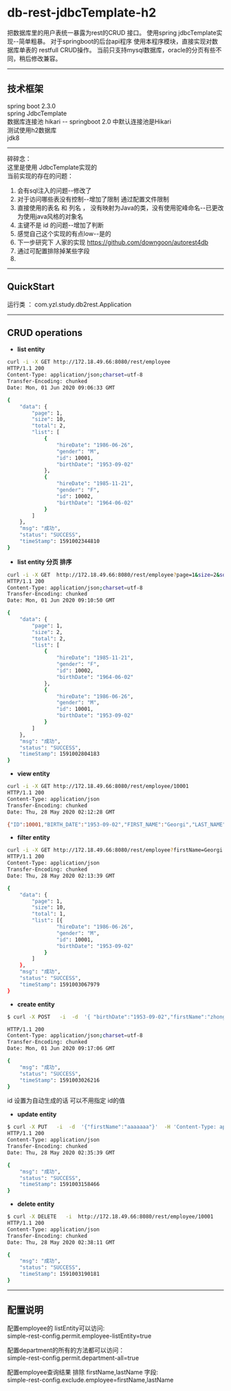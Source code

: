 # db-rest-jdbcTemplate-h2

把数据库里的用户表统一暴露为rest的CRUD 接口。
使用spring jdbcTemplate实现--简单粗暴。
对于springboot的后台api程序 使用本程序模块，直接实现对数据库单表的 restfull CRUD操作。
当前只支持mysql数据库，oracle的分页有些不同，稍后修改兼容。

---
## 技术框架    
spring boot  2.3.0  
spring JdbcTemplate  
数据库连接池  hikari -- springboot 2.0 中默认连接池是Hikari  
测试使用h2数据库  
jdk8  

---
碎碎念：  
这里是使用 JdbcTemplate实现的   
当前实现的存在的问题： 
1. 会有sql注入的问题--修改了
2. 对于访问哪些表没有控制--增加了限制 通过配置文件限制
3. 直接使用的表名 和 列名 ， 没有映射为Java的类，没有使用驼峰命名--已更改为使用java风格的对象名
4. 主键不是 id 的问题--增加了判断
5. 感觉自己这个实现的有点low--是的
6. 下一步研究下  人家的实现 https://github.com/downgoon/autorest4db
7. 通过可配置排除掉某些字段
8. 

---

## QuickStart

运行类  ： com.yzl.study.db2rest.Application


---
## CRUD operations



- **list entity**

``` bash
curl -i -X GET http://172.18.49.66:8080/rest/employee
HTTP/1.1 200 
Content-Type: application/json;charset=utf-8
Transfer-Encoding: chunked
Date: Mon, 01 Jun 2020 09:06:33 GMT

{
    "data": {
        "page": 1,
        "size": 10,
        "total": 2,
        "list": [
            {
                "hireDate": "1986-06-26",
                "gender": "M",
                "id": 10001,
                "birthDate": "1953-09-02"
            },
            {
                "hireDate": "1985-11-21",
                "gender": "F",
                "id": 10002,
                "birthDate": "1964-06-02"
            }
        ]
    },
    "msg": "成功",
    "status": "SUCCESS",
    "timeStamp": 1591002344810
}
```   






- **list entity 分页 排序**

``` bash
curl -i -X GET  http://172.18.49.66:8080/rest/employee?page=1&size=2&sort=id,desc&sort=gender
HTTP/1.1 200 
Content-Type: application/json;charset=utf-8
Transfer-Encoding: chunked
Date: Mon, 01 Jun 2020 09:10:50 GMT

{
    "data": {
        "page": 1,
        "size": 2,
        "total": 2,
        "list": [
            {
                "hireDate": "1985-11-21",
                "gender": "F",
                "id": 10002,
                "birthDate": "1964-06-02"
            },
            {
                "hireDate": "1986-06-26",
                "gender": "M",
                "id": 10001,
                "birthDate": "1953-09-02"
            }
        ]
    },
    "msg": "成功",
    "status": "SUCCESS",
    "timeStamp": 1591002804183
}
```   




- **view entity**

``` bash
curl -i -X GET http://172.18.49.66:8080/rest/employee/10001
HTTP/1.1 200
Content-Type: application/json
Transfer-Encoding: chunked
Date: Thu, 28 May 2020 02:12:28 GMT

{"ID":10001,"BIRTH_DATE":"1953-09-02","FIRST_NAME":"Georgi","LAST_NAME":"Facello","GENDER":"M","HIRE_DATE":"1986-06-26"}
```   


- **filter entity**

``` bash
curl -i -X GET http://172.18.49.66:8080/rest/employee?firstName=Georgi
HTTP/1.1 200
Content-Type: application/json
Transfer-Encoding: chunked
Date: Thu, 28 May 2020 02:13:39 GMT

{
	"data": {
		"page": 1,
		"size": 10,
		"total": 1,
		"list": [{
				"hireDate": "1986-06-26",
				"gender": "M",
				"id": 10001,
				"birthDate": "1953-09-02"
			}
		]
	},
	"msg": "成功",
	"status": "SUCCESS",
	"timeStamp": 1591003067979
}
``` 



- **create entity**

``` bash
$ curl -X POST   -i  -d  '{ "birthDate":"1953-09-02","firstName":"zhonglei","lastName":"yang","gender":"M","hireDate":"1986-06-26"}'  -H 'Content-Type: application/json'   http://172.18.49.66:8080/rest/employee

HTTP/1.1 200 
Content-Type: application/json;charset=utf-8
Transfer-Encoding: chunked
Date: Mon, 01 Jun 2020 09:17:06 GMT

{
	"msg": "成功",
	"status": "SUCCESS",
	"timeStamp": 1591003026216
}

``` 
id 设置为自动生成的话  可以不用指定 id的值



- **update entity**

``` bash
$ curl -X PUT   -i  -d  '{"firstName":"aaaaaaa"}'  -H 'Content-Type: application/json'   http://172.18.49.66:8080/rest/employee/10001
HTTP/1.1 200 
Content-Type: application/json
Transfer-Encoding: chunked
Date: Thu, 28 May 2020 02:35:39 GMT

{
	"msg": "成功",
	"status": "SUCCESS",
	"timeStamp": 1591003158466
}

``` 




- **delete entity**
``` bash
$ curl -X DELETE   -i  http://172.18.49.66:8080/rest/employee/10001
HTTP/1.1 200 
Content-Type: application/json
Transfer-Encoding: chunked
Date: Thu, 28 May 2020 02:38:11 GMT

{
	"msg": "成功",
	"status": "SUCCESS",
	"timeStamp": 1591003190181
}
```



------ 
## 配置说明  

配置employee的 listEntity可以访问:   
simple-rest-config.permit.employee-listEntity=true  

配置department的所有的方法都可以访问：  
simple-rest-config.permit.department-all=true  

配置employee查询结果 排除 firstName,lastName 字段:  
simple-rest-config.exclude.employee=firstName,lastName  






